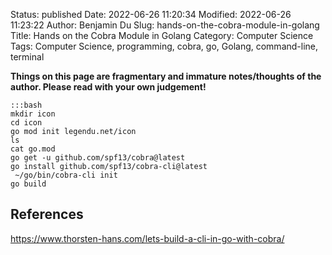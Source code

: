 Status: published
Date: 2022-06-26 11:20:34
Modified: 2022-06-26 11:23:22
Author: Benjamin Du
Slug: hands-on-the-cobra-module-in-golang
Title: Hands on the Cobra Module in Golang
Category: Computer Science
Tags: Computer Science, programming, cobra, go, Golang, command-line, terminal

**Things on this page are fragmentary and immature notes/thoughts of the author. Please read with your own judgement!**

    :::bash
    mkdir icon
    cd icon
    go mod init legendu.net/icon
    ls
    cat go.mod 
    go get -u github.com/spf13/cobra@latest
    go install github.com/spf13/cobra-cli@latest
     ~/go/bin/cobra-cli init
    go build


## References

https://www.thorsten-hans.com/lets-build-a-cli-in-go-with-cobra/
